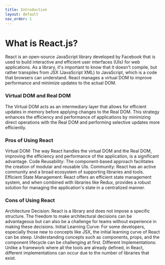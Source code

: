 ```yaml
---
title: Introduction
layout: default
nav_order: 1
---
```


# What is React.js?

React is an open-source JavaScript library developed by Facebook that is used to build interactive and efficient user interfaces (UIs) for web applications. As a library, it's important to know that it doesn't compile, but rather transpiles from JSX (JavaScript XML) to JavaScript, which is a code that browsers can understand. React manages a virtual DOM to improve performance and minimize updates to the actual DOM.

### Virtual DOM and Real DOM

The Virtual DOM acts as an intermediary layer that allows for efficient updates in memory before applying changes to the Real DOM. This strategy enhances the efficiency and performance of applications by minimizing direct operations with the Real DOM and performing selective updates more efficiently.

### Pros of Using React

Virtual DOM: The way React handles the virtual DOM and the Real DOM, improving the efficiency and performance of the application, is a significant advantage. Code Reusability: The component-based approach facilitates the creation of modular and reusable UIs. Community: React has an active community and a broad ecosystem of supporting libraries and tools. Efficient State Management: React offers an efficient state management system, and when combined with libraries like Redux, provides a robust solution for managing the application's state in a centralized manner.

### Cons of Using React

Architecture Decision: React is a library and does not impose a specific structure. The freedom to make architectural decisions can be advantageous but can also be a challenge for teams without experience in making these decisions. Initial Learning Curve: For some developers, especially those new to concepts like JSX, the initial learning curve of React can be steep. Understanding concepts such as components, props, and the component lifecycle can be challenging at first. Different Implementations: Unlike a framework where all the tools are already defined, in React, different implementations can occur due to the number of libraries that exist.
